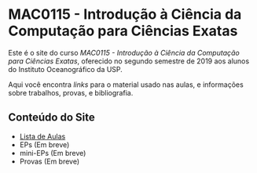 

# MAC0115 - Introdução à Ciência da Computação para Ciências Exatas

Este é  o site  do curso  *MAC0115 -  Introdução à  Ciência da  Computação para
Ciências Exatas*, oferecido no segundo semestre de 2019 aos alunos do Instituto
Oceanográfico da USP.

Aqui você  encontra *links* para o  material usado nas aulas,  e informações sobre
trabalhos, provas, e bibliografia.


## Conteúdo do Site

-   [Lista de Aulas](aulas.html)
-   EPs (Em breve)
-   mini-EPs (Em breve)
-   Provas (Em breve)
